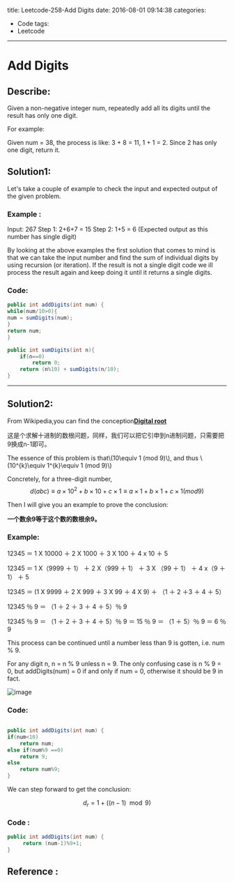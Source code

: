 title: Leetcode-258-Add Digits
date: 2016-08-01 09:14:38
categories: 
- Code
tags:
- Leetcode

---

# Add Digits

## Describe:
Given a non-negative integer num, repeatedly add all its digits until the result has only one digit.

For example:

Given num = 38, the process is like: 3 + 8 = 11, 1 + 1 = 2. Since 2 has only one digit, return it.

<!-- more --> 

## Solution1:
Let's take a couple of example to check the input and expected output of the given problem.

### Example :
Input: 267
Step 1: 2+6+7 = 15
Step 2: 1+5 = 6 (Expected output as this number has single digit)


By looking at the above examples the first solution that comes to mind is that we can take the input number and find the sum of individual digits by using recursion (or iteration). If the result is not a single digit code we ill process the result again and keep doing it until it returns a single digits. 

### Code:

```java
public int addDigits(int num) {
while(num/10>0){
num = sumDigits(num);
}
return num;
}

public int sumDigits(int n){
    if(n==0)
        return 0;
    return (n%10) + sumDigits(n/10);
}
```
--- 

## Solution2:
From Wikipedia,you can find the conception[**Digital root**](https://en.wikipedia.org/wiki/Digital_root)


这是个求解十进制的数根问题，同样，我们可以把它引申到n进制问题，只需要把9换成n-1即可。

<script type="text/javascript" src="http://cdn.mathjax.org/mathjax/latest/MathJax.js?config=default"></script>


The essence of this problem is that\\(10\equiv 1   (mod    9)\\), and thus \\(10^{k}\equiv 1^{k}\equiv 1    (mod    9)\\)

Concretely, for a three-digit number,
$$d(abc) \equiv a\times 10^{2} + b\times 10 + c \times 1 \equiv a\times 1 + b\times 1 + c \times 1   (mod    9)$$


Then I will give you an example to prove the conclusion:

**一个数余9等于这个数的数根余9。**

### Example: 
12345 ＝ 1 X 10000 ＋ 2 X 1000 ＋ 3 X 100 ＋ 4 x 10 ＋ 5

12345 ＝ 1 X（9999 ＋ 1） ＋ 2 X（999 ＋ 1） ＋ 3 X （99 ＋ 1） ＋ 4 x（9 ＋ 1） ＋ 5

12345 ＝ (1 X 9999 ＋ 2 X 999 ＋ 3 X 99 ＋ 4 X 9) ＋ （1 ＋ 2 ＋3 ＋ 4 ＋ 5）

12345 ％ 9 ＝ （1 ＋ 2 ＋ 3 ＋ 4 ＋ 5）％ 9


12345 ％ 9 ＝ （1 ＋ 2 ＋ 3 ＋ 4 ＋ 5）％ 9 ＝ 15 ％ 9 ＝ （1 ＋ 5）％ 9 ＝ 6 ％ 9


This process can be continued until a number less than 9 is gotten, i.e. num % 9. 

For any digit n, n = n % 9 unless n = 9. The only confusing case is n % 9 = 0, but addDigits(num) = 0 if and only if num = 0, otherwise it should be 9 in fact.


![image](http://oavk3bisu.bkt.clouddn.com/leetcode258.png)

### Code:

```java

public int addDigits(int num) {
if(num<10)
    return num;
else if(num%9 ==0)
    return 9;
else
    return num%9;        
}
```

We can step forward to get the conclusion:

$$d_{r}^{}= 1+((n-1)\mod 9)$$

### Code :
```java
public int addDigits(int num) {
     return (num-1)%9+1;
}
```
## Reference :
